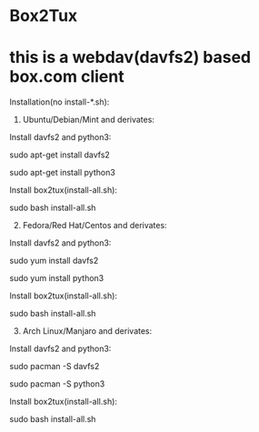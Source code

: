 Box2Tux
=======

this is a webdav(davfs2) based box.com client
=======
Installation(no install-*.sh):                                                                                              
1. Ubuntu/Debian/Mint and derivates:

Install davfs2 and python3:

sudo apt-get install davfs2

sudo apt-get install python3

Install box2tux(install-all.sh):

sudo bash install-all.sh

2. Fedora/Red Hat/Centos and derivates:

Install davfs2 and python3:

sudo yum install davfs2

sudo yum install python3

Install box2tux(install-all.sh):

sudo bash install-all.sh

3. Arch Linux/Manjaro and derivates:

Install davfs2 and python3:

sudo pacman -S davfs2

sudo pacman -S python3

Install box2tux(install-all.sh):

sudo bash install-all.sh


